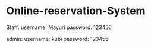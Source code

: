 # Online-reservation-System

Staff: username: Mayuri
       password: 123456

admin: username: kubi
       password: 123456


